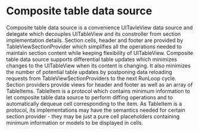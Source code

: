 #  Composite table data source

Composite table data source is a convenience UITavleView data source and delegate which decouples UITableView and its constroller from section implementation details. Section cells, header and footer are provided by TableViewSectionProvider which simplifies all the operations needed to maintain section content while keeping flexibility of UITableView.
  Composite table data source supports differential table updates which minimizes changes to the UITableView when its content is changing. It also minimizes the number of potential table updates by postponing data reloading requests from TableViewSectionProviders to the next RunLoop cycle.
  Section providers provide views for header and footer as well as an array of TableItems. TableItem is a protocol which contains minimum information to let composite table data source to perform diffing operations and to automatically dequeue cell corresponding to the item. As TableItem is a protocol, its implementations may have the semantics needed for certain section provider - they may be just a pure cell placeholders containing minimum information or models to be displayed in cells. 
